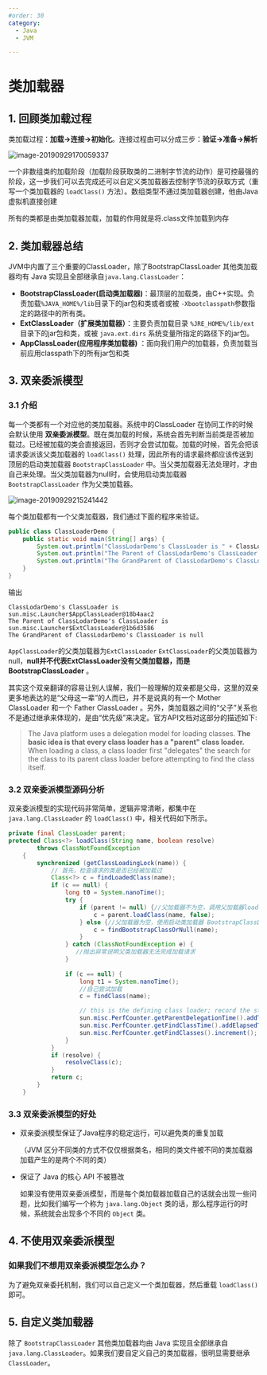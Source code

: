 ```yaml
---
#order: 30
category:
  - Java
  - JVM

---
```


# 类加载器

## 1. 回顾类加载过程

类加载过程：**加载->连接->初始化**。连接过程由可以分成三步：**验证->准备->解析**

![image-20190929170059337](https://zszblog.oss-cn-beijing.aliyuncs.com/zszblog/blogimage-master/img/image-20190929170059337.png)

一个非数组类的加载阶段（加载阶段获取类的二进制字节流的动作）是可控最强的阶段，这一步我们可以去完成还可以自定义类加载器去控制字节流的获取方式（重写一个类加载器的 `loadClass()` 方法）。数组类型不通过类加载器创建，他由Java虚拟机直接创建

所有的类都是由类加载器加载，加载的作用就是将.class文件加载到内存

## 2. 类加载器总结

JVM中内置了三个重要的ClassLoader，除了BootstrapClassLoader 其他类加载器均有 Java 实现且全部继承自`java.lang.ClassLoader`：

- **BootstrapClassLoader(启动类加载器)**：最顶层的加载类，由C++实现。负责加载`%JAVA_HOME%/lib`目录下的jar包和类或者或被 `-Xbootclasspath`参数指定的路径中的所有类。
- **ExtClassLoader（扩展类加载器）**：主要负责加载目录 `%JRE_HOME%/lib/ext` 目录下的jar包和类，或被 `java.ext.dirs` 系统变量所指定的路径下的jar包。
- **AppClassLoader(应用程序类加载器)** ：面向我们用户的加载器，负责加载当前应用classpath下的所有jar包和类

## 3. 双亲委派模型

### 3.1 介绍

每一个类都有一个对应他的类加载器。系统中的ClassLoader 在协同工作的时候会默认使用 **双亲委派模型**。既在类加载的时候，系统会首先判断当前类是否被加载过。已经被加载的类会直接返回，否则才会尝试加载。加载的时候，首先会把该请求委派该父类加载器的 `loadClass()` 处理，因此所有的请求最终都应该传送到顶层的启动类加载器 `BootstrapClassLoader` 中。当父类加载器无法处理时，才由自己来处理。当父类加载器为null时，会使用启动类加载器 `BootstrapClassLoader` 作为父类加载器。

![image-20190929215241442](https://zszblog.oss-cn-beijing.aliyuncs.com/zszblog/blogimage-master/img/image-20190929215241442.png)

每个类加载都有一个父类加载器，我们通过下面的程序来验证。

```java
public class ClassLoaderDemo {
    public static void main(String[] args) {
        System.out.println("ClassLodarDemo's ClassLoader is " + ClassLoaderDemo.class.getClassLoader());
        System.out.println("The Parent of ClassLodarDemo's ClassLoader is " + ClassLoaderDemo.class.getClassLoader().getParent());
        System.out.println("The GrandParent of ClassLodarDemo's ClassLoader is " + ClassLoaderDemo.class.getClassLoader().getParent().getParent());
    }
}
```

输出

```
ClassLodarDemo's ClassLoader is sun.misc.Launcher$AppClassLoader@18b4aac2
The Parent of ClassLodarDemo's ClassLoader is sun.misc.Launcher$ExtClassLoader@1b6d3586
The GrandParent of ClassLodarDemo's ClassLoader is null
```

`AppClassLoader`的父类加载器为`ExtClassLoader` `ExtClassLoader`的父类加载器为null，**null并不代表ExtClassLoader没有父类加载器，而是 BootstrapClassLoader** 。

其实这个双亲翻译的容易让别人误解，我们一般理解的双亲都是父母，这里的双亲更多地表达的是“父母这一辈”的人而已，并不是说真的有一个 Mother ClassLoader 和一个 Father ClassLoader 。另外，类加载器之间的“父子”关系也不是通过继承来体现的，是由“优先级”来决定。官方API文档对这部分的描述如下:

> The Java platform uses a delegation model for loading classes. **The basic idea is that every class loader has a "parent" class loader.** When loading a class, a class loader first "delegates" the search for the class to its parent class loader before attempting to find the class itself.

### 3.2 双亲委派模型源码分析

双亲委派模型的实现代码非常简单，逻辑非常清晰，都集中在 `java.lang.ClassLoader` 的 `loadClass()` 中，相关代码如下所示。

```java
private final ClassLoader parent; 
protected Class<?> loadClass(String name, boolean resolve)
        throws ClassNotFoundException
    {
        synchronized (getClassLoadingLock(name)) {
            // 首先，检查请求的类是否已经被加载过
            Class<?> c = findLoadedClass(name);
            if (c == null) {
                long t0 = System.nanoTime();
                try {
                    if (parent != null) {//父加载器不为空，调用父加载器loadClass()方法处理
                        c = parent.loadClass(name, false);
                    } else {//父加载器为空，使用启动类加载器 BootstrapClassLoader 加载
                        c = findBootstrapClassOrNull(name);
                    }
                } catch (ClassNotFoundException e) {
                   //抛出异常说明父类加载器无法完成加载请求
                }
                
                if (c == null) {
                    long t1 = System.nanoTime();
                    //自己尝试加载
                    c = findClass(name);

                    // this is the defining class loader; record the stats
                    sun.misc.PerfCounter.getParentDelegationTime().addTime(t1 - t0);
                    sun.misc.PerfCounter.getFindClassTime().addElapsedTimeFrom(t1);
                    sun.misc.PerfCounter.getFindClasses().increment();
                }
            }
            if (resolve) {
                resolveClass(c);
            }
            return c;
        }
    }
```

### 3.3 双亲委派模型的好处

- 双亲委派模型保证了Java程序的稳定运行，可以避免类的重复加载

  （JVM 区分不同类的方式不仅仅根据类名，相同的类文件被不同的类加载器加载产生的是两个不同的类）

- 保证了 Java 的核心 API 不被篡改

  如果没有使用双亲委派模型，而是每个类加载器加载自己的话就会出现一些问题，比如我们编写一个称为 `java.lang.Object` 类的话，那么程序运行的时候，系统就会出现多个不同的 `Object` 类。

## 4. 不使用双亲委派模型

### 如果我们不想用双亲委派模型怎么办？

为了避免双亲委托机制，我们可以自己定义一个类加载器，然后重载 `loadClass()` 即可。

## 5. 自定义类加载器

除了 `BootstrapClassLoader` 其他类加载器均由 Java 实现且全部继承自`java.lang.ClassLoader`。如果我们要自定义自己的类加载器，很明显需要继承 `ClassLoader`。
